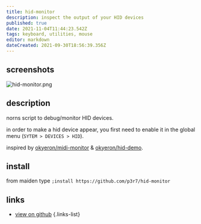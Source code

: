 ```yaml
---
title: hid-monitor
description: inspect the output of your HID devices
published: true
date: 2021-11-04T11:44:23.542Z
tags: keyboard, utilities, mouse
editor: markdown
dateCreated: 2021-09-30T18:56:39.356Z
---
```


## screenshots

![hid-monitor.png](/community/eigen/hid-monitor.png)

## description

norns script to debug/monitor HID devices.

in order to make a hid device appear, you first need to enable it in the global menu (`SYTEM > DEVICES > HID`).

inspired by [okyeron/midi-monitor](https://github.com/okyeron/midi-monitor) & [okyeron/hid-demo](https://github.com/okyeron/hid-demo).

## install

from maiden type
`;install https://github.com/p3r7/hid-monitor`


## links

- [view on github](https://github.com/eigen/hid-monitor)
{.links-list}
